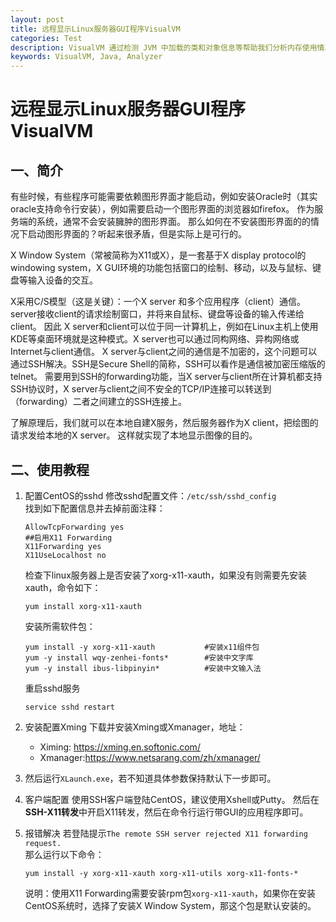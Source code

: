 ```yaml
---
layout: post
title: 远程显示Linux服务器GUI程序VisualVM
categories: Test
description: VisualVM 通过检测 JVM 中加载的类和对象信息等帮助我们分析内存使用情况，我们可以通过 VisualVM 的监视标签对应用程序进行内存分析。
keywords: VisualVM, Java, Analyzer 
---
```


# 远程显示Linux服务器GUI程序VisualVM

## 一、简介

有些时候，有些程序可能需要依赖图形界面才能启动，例如安装Oracle时（其实oracle支持命令行安装），例如需要启动一个图形界面的浏览器如firefox。
 作为服务端的系统，通常不会安装臃肿的图形界面。
 那么如何在不安装图形界面的的情况下启动图形界面的？听起来很矛盾，但是实际上是可行的。

X Window System（常被简称为X11或X），是一套基于X display protocol的windowing system，X GUI环境的功能包括窗口的绘制、移动，以及与鼠标、键盘等输入设备的交互。

X采用C/S模型（这是关键）：一个X server 和多个应用程序（client）通信。server接收client的请求绘制窗口，并将来自鼠标、键盘等设备的输入传递给client。
 因此 X server和client可以位于同一计算机上，例如在Linux主机上使用KDE等桌面环境就是这种模式。X server也可以通过同构网络、异构网络或Internet与client通信。
 X server与client之间的通信是不加密的，这个问题可以通过SSH解决。SSH是Secure Shell的简称，SSH可以看作是通信被加密压缩版的telnet。
 需要用到SSH的forwarding功能，当X server与client所在计算机都支持SSH协议时，X server与client之间不安全的TCP/IP连接可以转送到（forwarding）二者之间建立的SSH连接上。

了解原理后，我们就可以在本地自建X服务，然后服务器作为X client，把绘图的请求发给本地的X server。 这样就实现了本地显示图像的目的。

## 二、使用教程

1. 配置CentOS的sshd
    修改sshd配置文件：`/etc/ssh/sshd_config`            
    找到如下配置信息并去掉前面注释：

   ```shell
   AllowTcpForwarding yes
   ##启用X11 Forwarding
   X11Forwarding yes
   X11UseLocalhost no
   ```

   检查下linux服务器上是否安装了xorg-x11-xauth，如果没有则需要先安装xauth，命令如下：

   ```shell
   yum install xorg-x11-xauth
   ```

   安装所需软件包：

   ```shell
   yum install -y xorg-x11-xauth           #安装x11组件包        
   yum -y install wqy-zenhei-fonts*        #安装中文字库      
   yum -y install ibus-libpinyin*          #安装中文输入法
   ```

   重启sshd服务

   ```shell
   service sshd restart
   ```

2. 安装配置Xming
    下载并安装Xming或Xmanager，地址：

   - Ximing: <https://xming.en.softonic.com/>
   - Xmanager:<https://www.netsarang.com/zh/xmanager/>

3.  然后运行`XLaunch.exe`，若不知道具体参数保持默认下一步即可。

4. 客户端配置
    使用SSH客户端登陆CentOS，建议使用Xshell或Putty。
    然后在**SSH-X11转发**中开启X11转发，然后在命令行运行带GUI的应用程序即可。

5. 报错解决
    若登陆提示`The remote SSH server rejected X11 forwarding request.`      
    那么运行以下命令：

   ```shell
   yum install -y xorg-x11-xauth xorg-x11-utils xorg-x11-fonts-*
   ```

   说明：使用X11 Forwarding需要安装rpm包`xorg-x11-xauth`，如果你在安装CentOS系统时，选择了安装X Window System，那这个包是默认安装的。


